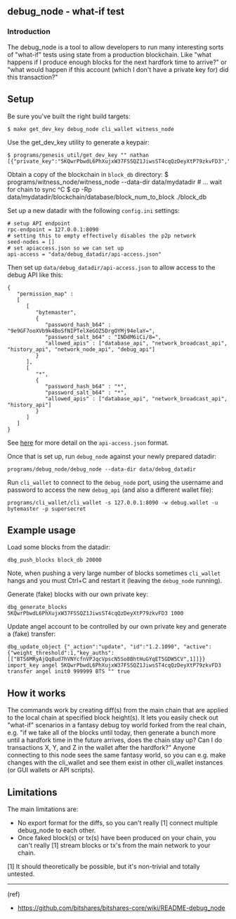 ## debug_node - what-if test 


### Introduction

The debug_node is a tool to allow developers to run many interesting sorts of "what-if" tests using state from a production blockchain. Like "what happens if I produce enough blocks for the next hardfork time to arrive?" or "what would happen if this account (which I don't have a private key for) did this transaction?"

## Setup

Be sure you've built the right build targets:

    $ make get_dev_key debug_node cli_wallet witness_node

Use the get_dev_key utility to generate a keypair:

    $ programs/genesis_util/get_dev_key "" nathan
    [{"private_key":"5KQwrPbwdL6PhXujxW37FSSQZ1JiwsST4cqQzDeyXtP79zkvFD3","public_key":"BTS6MRyAjQq8ud7hVNYcfnVPJqcVpscN5So8BhtHuGYqET5GDW5CV","address":"BTSFAbAx7yuxt725qSZvfwWqkdCwp9ZnUama"}]

Obtain a copy of the blockchain in `block_db` directory: $ programs/witness_node/witness_node --data-dir data/mydatadir # ... wait for chain to sync ^C $ cp -Rp data/mydatadir/blockchain/database/block_num_to_block ./block_db

Set up a new datadir with the following `config.ini` settings:

    # setup API endpoint
    rpc-endpoint = 127.0.0.1:8090
    # setting this to empty effectively disables the p2p network
    seed-nodes = []
    # set apiaccess.json so we can set up
    api-access = "data/debug_datadir/api-access.json"

Then set up `data/debug_datadir/api-access.json` to allow access to the debug API like this:

    {
       "permission_map" :
       [
          [
             "bytemaster",
             {
                "password_hash_b64" : "9e9GF7ooXVb9k4BoSfNIPTelXeGOZ5DrgOYMj94elaY=",
                "password_salt_b64" : "INDdM6iCi/8=",
                "allowed_apis" : ["database_api", "network_broadcast_api", "history_api", "network_node_api", "debug_api"]
             }
          ],
          [
             "*",
             {
                "password_hash_b64" : "*",
                "password_salt_b64" : "*",
                "allowed_apis" : ["database_api", "network_broadcast_api", "history_api"]
             }
          ]
       ]
    }

See [here](https://github.com/cryptonomex/graphene#accessing-restricted-apis) for more detail on the `api-access.json` format.

Once that is set up, run `debug_node` against your newly prepared datadir:

    programs/debug_node/debug_node --data-dir data/debug_datadir

Run `cli_wallet` to connect to the `debug_node` port, using the username and password to access the new `debug_api` (and also a different wallet file):

    programs/cli_wallet/cli_wallet -s 127.0.0.1:8090 -w debug.wallet -u bytemaster -p supersecret

## Example usage

Load some blocks from the datadir:

    dbg_push_blocks block_db 20000

Note, when pushing a very large number of blocks sometimes `cli_wallet` hangs and you must Ctrl+C and restart it (leaving the `debug_node` running).

Generate (fake) blocks with our own private key:

    dbg_generate_blocks 5KQwrPbwdL6PhXujxW37FSSQZ1JiwsST4cqQzDeyXtP79zkvFD3 1000

Update angel account to be controlled by our own private key and generate a (fake) transfer:

    dbg_update_object {"_action":"update", "id":"1.2.1090", "active":{"weight_threshold":1,"key_auths":[["BTS6MRyAjQq8ud7hVNYcfnVPJqcVpscN5So8BhtHuGYqET5GDW5CV",1]]}}
    import_key angel 5KQwrPbwdL6PhXujxW37FSSQZ1JiwsST4cqQzDeyXtP79zkvFD3
    transfer angel init0 999999 BTS "" true

## How it works

The commands work by creating diff(s) from the main chain that are applied to the local chain at specified block height(s). It lets you easily check out "what-if" scenarios in a fantasy debug toy world forked from the real chain, e.g. "if we take all of the blocks until today, then generate a bunch more until a hardfork time in the future arrives, does the chain stay up? Can I do transactions X, Y, and Z in the wallet after the hardfork?" Anyone connecting to this node sees the same fantasy world, so you can e.g. make changes with the cli_wallet and see them exist in other cli_wallet instances (or GUI wallets or API scripts).

## Limitations

The main limitations are:

- No export format for the diffs, so you can't really [1] connect multiple debug_node to each other.
- Once faked block(s) or tx(s) have been produced on your chain, you can't really [1] stream blocks or tx's from the main network to your chain.

[1] It should theoretically be possible, but it's non-trivial and totally untested.

***

(ref)
- https://github.com/bitshares/bitshares-core/wiki/README-debug_node

